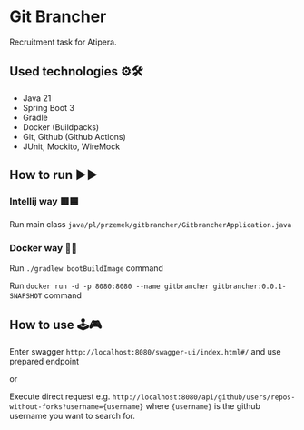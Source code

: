 # Git Brancher
Recruitment task for Atipera.

## Used technologies ⚙️🛠️
- Java 21
- Spring Boot 3
- Gradle
- Docker (Buildpacks)
- Git, Github (Github Actions)
- JUnit, Mockito, WireMock


## How to run ▶️▶️
### Intellij way 🟥🟦
Run main class `java/pl/przemek/gitbrancher/GitbrancherApplication.java`

### Docker way 🐋🐋
Run `./gradlew bootBuildImage` command

Run `docker run -d -p 8080:8080 --name gitbrancher gitbrancher:0.0.1-SNAPSHOT` command

## How to use 🕹️🎮
Enter swagger `http://localhost:8080/swagger-ui/index.html#/` and use prepared endpoint

or

Execute direct request e.g. `http://localhost:8080/api/github/users/repos-without-forks?username={username}`
where `{username}` is the github username you want to search for.